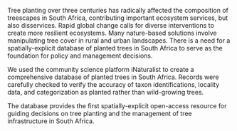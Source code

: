 Tree planting over three centuries has radically affected the composition of treescapes in South Africa, contributing important ecosystem services, but also disservices. Rapid global change calls for diverse interventions to create more resilient ecosystems. Many nature-based solutions involve manipulating tree cover in rural and urban landscapes. There is a need for a spatially-explicit database of planted trees in South Africa to serve as the foundation for policy and management decisions. 

We used the community science platform iNaturalist to create a comprehensive database of planted trees in South Africa. Records were carefully checked to verify the accuracy of taxon identifications, locality data, and categorization as planted rather than wild-growing trees.

The database provides the first spatially-explicit open-access resource for guiding decisions on tree planting and the management of tree infrastructure in South Africa.
